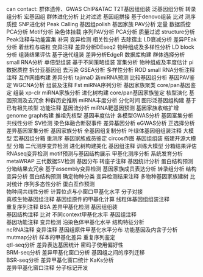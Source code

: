 can contact:
群体遗传、GWAS		ChIP&ATAC		T2T基因组组装		泛基因组分析		转录组分析	宏基因组
群体进化分析		比对过滤		基因组拼接		基于denovo组装		比对	测序质控
SNP进化树		Peak Calling		基因组polish		基因家族 PAV分析		定量	数据质控
PCA分析		Motif分析		染色体挂载		序列PAV分析		PCA分析	质量过滤
structure分析		Peak注释与功能富集		补洞		变异检测		相关性分析	去除宿主
LD衰减分析		差异PEak分析		着丝粒与端粒		变异注释		差异分析DEseq2	物种组成及多样性分析
LD block分析				组装结果评估		基于迭代组装		差异分析EdgeR	数据库构建
群体选择分析		small RNA分析		单倍型组装		基于不同策略组装		富集分析	物种组成及丰度估计
pi		数据质控		拆分亚基因组		去污染		GSEA分析	多样性分析
ROD		small RNA分析注释				注释		互作网络构建	差异分析
tajimaD		新miRNA预测		比较基因组分析		基因PAV鉴定		WGCNA分析	组装及注释
Fst		miRNA序列分析		基因家族聚类		core/pan基因鉴定			组装
xp-clr		miRNA家族分析		进化树构建		core/pan基因家族鉴定		核型演化	基因预测及去冗余
种群历史推断		miRNA丰度分析		分化时间		图形泛基因组构建		基于已有祖先核型	功能注释
基因流分析		miRNA靶基因预测		基因家族收缩扩增		genome graph构建		推祖先核型	基因丰度估计
各模型GWAS分析		基因富集分析		共线性分析		SV检测		染色体融合断裂事件	差异基因分析
eGWAS分析				正选择分析					差异基因富集分析
		基因家族分析		全基因组复制分析		叶绿体基因组组装注释		大模型	宏基因组分箱
重测序		基因家族成员鉴定		circos作图		基因组组装		搭建开源大模型	分箱
二代测序变异检测		进化树构建美化				基因组注释		训练大模型	分箱结果评估
RNAseq变异检测		motif预测与基因结构展示		甲基化测序分析		系统发育分析			metaWRAP
三代数据SV检测		基因分布		转座子注释		基因统计分析		蛋白结构预测	分箱结果去冗余
基于assembly变异检测		基因家族成员表达分析		转录组分析		结构变异分析		蛋白结构预测	确定物种分类
变异检测结果注释		多物种基因家族建树		比对统计		序列多态性分析		蛋白互作预测	
		物种间共线性分析		计算位点与小窗口甲基化水平				分子对接	
真核生物基因组注释				基因组原件的甲基化计算		线粒体基因组组装注释			
重复序列注释		BSA		差异甲基化检测		基因组组装			
基因结构注释		比对		不同context甲基化水平		基因组注释			
基因功能注释		变异检测		沿染色体甲基化水平		结构特征分析			
ncRNA注释		变异注释		基因组原件甲基化水平分布		功能基因及内含子分析			
		mutmap分析		样本的甲基化差异		重复序列鉴定			
		qtl-seq分析		差异表达基因统计		密码子使用偏好性			
		BRM-seq分析		差异甲基化窗口分析		基因组之间的序列迁移			
		BSR-seq分析		差异甲基化窗口统计		KaKs分析			
				差异甲基化窗口注释		分子标记开发			
